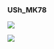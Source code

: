 ### USh_MK78

![](https://komarev.com/ghpvc/?username=USh-MK78)

![](https://img.shields.io/twitter/follow/USH_MK78?color=BrightGreen&style=flat-square)

